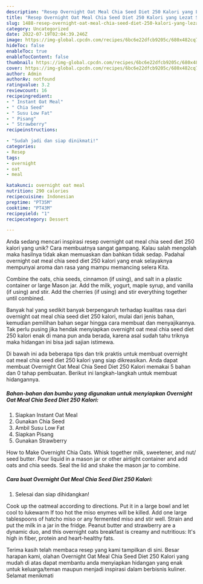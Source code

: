 ```yaml
---
description: "Resep Overnight Oat Meal Chia Seed Diet 250 Kalori yang Lezat Sekali"
title: "Resep Overnight Oat Meal Chia Seed Diet 250 Kalori yang Lezat Sekali"
slug: 1488-resep-overnight-oat-meal-chia-seed-diet-250-kalori-yang-lezat-sekali
category: Uncategorized
date: 2022-07-19T02:04:39.246Z
image: https://img-global.cpcdn.com/recipes/6bc6e22dfcb9205c/680x482cq70/overnight-oat-meal-chia-seed-diet-250-kalori-foto-resep-utama.jpg
hideToc: false
enableToc: true
enableTocContent: false
thumbnail: https://img-global.cpcdn.com/recipes/6bc6e22dfcb9205c/680x482cq70/overnight-oat-meal-chia-seed-diet-250-kalori-foto-resep-utama.jpg
cover: https://img-global.cpcdn.com/recipes/6bc6e22dfcb9205c/680x482cq70/overnight-oat-meal-chia-seed-diet-250-kalori-foto-resep-utama.jpg
author: Admin
authorAv: notfound
ratingvalue: 3.2
reviewcount: 16
recipeingredient:
- " Instant Oat Meal"
- " Chia Seed"
- " Susu Low Fat"
- " Pisang"
- " Strawberry"
recipeinstructions:

- "Sudah jadi dan siap dinikmati!"
categories:
- Resep
tags:
- overnight
- oat
- meal

katakunci: overnight oat meal 
nutrition: 290 calories
recipecuisine: Indonesian
preptime: "PT35M"
cooktime: "PT43M"
recipeyield: "1"
recipecategory: Dessert

---
```





Anda sedang mencari inspirasi resep overnight oat meal chia seed diet 250 kalori yang unik? Cara membuatnya sangat gampang. Kalau salah mengolah maka hasilnya tidak akan memuaskan dan bahkan tidak sedap. Padahal overnight oat meal chia seed diet 250 kalori yang enak selayaknya mempunyai aroma dan rasa yang mampu memancing selera Kita.





Combine the oats, chia seeds, cinnamon (if using), and salt in a plastic container or large Mason jar. Add the milk, yogurt, maple syrup, and vanilla (if using) and stir. Add the cherries (if using) and stir everything together until combined.

Banyak hal yang sedikit banyak berpengaruh terhadap kualitas rasa dari overnight oat meal chia seed diet 250 kalori, mulai dari jenis bahan, kemudian pemilihan bahan segar hingga cara membuat dan menyajikannya. Tak perlu pusing jika hendak menyiapkan overnight oat meal chia seed diet 250 kalori enak di mana pun anda berada, karena asal sudah tahu triknya maka hidangan ini bisa jadi sajian istimewa.






Di bawah ini ada beberapa tips dan trik praktis untuk membuat overnight oat meal chia seed diet 250 kalori yang siap dikreasikan. Anda dapat membuat Overnight Oat Meal Chia Seed Diet 250 Kalori memakai 5 bahan dan 0 tahap pembuatan. Berikut ini langkah-langkah untuk membuat hidangannya.

<!--inarticleads1-->

##### Bahan-bahan dan bumbu yang digunakan untuk menyiapkan Overnight Oat Meal Chia Seed Diet 250 Kalori:

1. Siapkan  Instant Oat Meal
1. Gunakan  Chia Seed
1. Ambil  Susu Low Fat
1. Siapkan  Pisang
1. Gunakan  Strawberry


How to Make Overnight Chia Oats. Whisk together milk, sweetener, and nut/ seed butter. Pour liquid in a mason jar or other airtight container and add oats and chia seeds. Seal the lid and shake the mason jar to combine. 

<!--inarticleads2-->

##### Cara buat Overnight Oat Meal Chia Seed Diet 250 Kalori:


1. Selesai dan siap dihidangkan!

Cook up the oatmeal according to directions. Put it in a large bowl and let cool to lukewarm If too hot the miso enymes will be killed. Add one large tablespoons of hatcho miso or any fermented miso and stir well. Strain and put the milk in a jar in the fridge. Peanut butter and strawberry are a dynamic duo, and this overnight oats breakfast is creamy and nutritious: It&#39;s high in fiber, protein and heart-healthy fats. 

Terima kasih telah membaca resep yang kami tampilkan di sini. Besar harapan kami, olahan Overnight Oat Meal Chia Seed Diet 250 Kalori yang mudah di atas dapat membantu anda menyiapkan hidangan yang enak untuk keluarga/teman maupun menjadi inspirasi dalam berbisnis kuliner. Selamat menikmati
